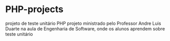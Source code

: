 # PHP-projects
projeto de teste unitário PHP
projeto ministrado pelo Professor Andre Luis Duarte na aula de Engenharia de Software, onde os alunos aprendem sobre teste unitário
